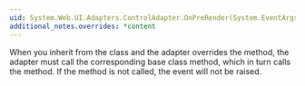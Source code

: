 ```yaml
---
uid: System.Web.UI.Adapters.ControlAdapter.OnPreRender(System.EventArgs)
additional_notes.overrides: *content
---
```


<p>When you inherit from the <xref href="System.Web.UI.Adapters.ControlAdapter"></xref> class and the adapter overrides the <xref href="System.Web.UI.Adapters.ControlAdapter.OnPreRender(System.EventArgs)"></xref> method, the adapter must call the corresponding base class method, which in turn calls the <xref href="System.Web.UI.Control.OnPreRender(System.EventArgs)"></xref> method. If the <xref href="System.Web.UI.Control.OnPreRender(System.EventArgs)"></xref> method is not called, the <xref href="System.Web.UI.Control.PreRender"></xref> event will not be raised.</p>


